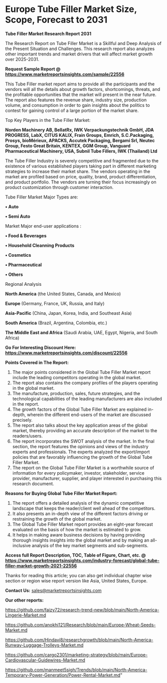 # Europe Tube Filler Market Size, Scope, Forecast to 2031

<strong>Tube Filler Market Research Report 2031</strong>

The Research Report on Tube Filler Market is a Skillful and Deep Analysis of the Present Situation and Challenges. This research report also analyzes other important trends and market drivers that will affect market growth over 2025-2031.

<strong>Request Sample Report @ <a href=https://www.marketreportsinsights.com/sample/22556>https://www.marketreportsinsights.com/sample/22556</a></strong>

This Tube Filler market report aims to provide all the participants and the vendors will all the details about growth factors, shortcomings, threats, and the profitable opportunities that the market will present in the near future. The report also features the revenue share, industry size, production volume, and consumption in order to gain insights about the politics to contest for gaining control of a large portion of the market share.

Top Key Players in the Tube Filler Market:

<strong>Norden Machinery AB, BellatRx, IWK Verpackungstechnik GmbH, JDA PROGRESS, LabX, CITUS KALIX, Frain Groups, Emrich, S.C.Packaging, Prosys, bioMérieux, APACKS, Accutek Packaging, Bergami Srl, Neutec Group, Festo Great Britain, KENTEX, GGM Group, Vanguard Pharmaceutical Machinery, USA, Subnil Tube Fillers, IWK (Thailand) Ltd</strong>

The Tube Filler Industry is severely competitive and fragmented due to the existence of various established players taking part in different marketing strategies to increase their market share. The vendors operating in the market are profiled based on price, quality, brand, product differentiation, and product portfolio. The vendors are turning their focus increasingly on product customization through customer interaction.

Tube Filler Market Major Types are:

<strong>• Auto

• Semi Auto</strong>

Market Major end-user applications :

<strong>• Food & Beverages

• Household Cleanning Products

• Cosmetics

• Pharmaceutical

• Others</strong>

Regional Analysis

</u><strong><b>North America</b></strong> (the United States, Canada, and Mexico)

<strong><b>Europe </b></strong>(Germany, France, UK, Russia, and Italy)

<strong><b>Asia-Pacific</b></strong> (China, Japan, Korea, India, and Southeast Asia)

<strong><b>South America</b></strong> (Brazil, Argentina, Colombia, etc.)

<strong><b>The Middle East and Africa</b></strong> (Saudi Arabia, UAE, Egypt, Nigeria, and South Africa)

<strong>Go For Interesting Discount Here: <a href=https://www.marketreportsinsights.com/discount/22556>https://www.marketreportsinsights.com/discount/22556</a></strong>

<strong>Points Covered in The Report:</strong>
<ol>
  <li>The major points considered in the Global Tube Filler Market report include the leading competitors operating in the global market.</li>
  <li>The report also contains the company profiles of the players operating in the global market.</li>
  <li>The manufacture, production, sales, future strategies, and the technological capabilities of the leading manufacturers are also included in the report.</li>
  <li>The growth factors of the Global Tube Filler Market are explained in-depth, wherein the different end-users of the market are discussed precisely.</li>
  <li>The report also talks about the key application areas of the global market, thereby providing an accurate description of the market to the readers/users.</li>
  <li>The report incorporates the SWOT analysis of the market. In the final section, the report features the opinions and views of the industry experts and professionals. The experts analyzed the export/import policies that are favorably influencing the growth of the Global Tube Filler Market.</li>
  <li>The report on the Global Tube Filler Market is a worthwhile source of information for every policymaker, investor, stakeholder, service provider, manufacturer, supplier, and player interested in purchasing this research document.</li>
</ol>
<strong>Reasons for Buying Global Tube Filler Market Report:</strong>

<ol>
  <li>The report offers a detailed analysis of the dynamic competitive landscape that keeps the reader/client well ahead of the competitors.</li>
  <li>It also presents an in-depth view of the different factors driving or restraining the growth of the global market.</li>
  <li>The Global Tube Filler Market report provides an eight-year forecast evaluated on the basis of how the market is estimated to grow.</li>
  <li>It helps in making aware business decisions by having providing thorough insights insights into the global market and by making an all-inclusive analysis of the key market segments and sub-segments.</li>
</ol>
<strong>Access full Report Description, TOC, Table of Figure, Chart, etc. @ <a href=https://www.marketreportsinsights.com/industry-forecast/global-tube-filler-market-growth-2021-22556>https://www.marketreportsinsights.com/industry-forecast/global-tube-filler-market-growth-2021-22556</a></strong>


Thanks for reading this article; you can also get individual chapter wise section or region wise report version like Asia, United States, Europe.

<strong>Contact Us:</strong>
sales@marketreportsinsights.com

<strong>Our other reports:</strong>

<a href=https://github.com/faizy72/research-trend-new/blob/main/North-America-Lingerie-Market.md>https://github.com/faizy72/research-trend-new/blob/main/North-America-Lingerie-Market.md</a>

<a href=https://github.com/anokhi121/Research/blob/main/Europe-Wheat-Seeds-Market.md>https://github.com/anokhi121/Research/blob/main/Europe-Wheat-Seeds-Market.md</a>

<a href=https://github.com/Hindavi8/researchgrowth/blob/main/North-America-Runway-Luggage-Trolleys-Market.md>https://github.com/Hindavi8/researchgrowth/blob/main/North-America-Runway-Luggage-Trolleys-Market.md</a>

<a href=https://github.com/cargo2301/marketing-strategy/blob/main/Europe-Cardiovascular-Guidewires-Market.md>https://github.com/cargo2301/marketing-strategy/blob/main/Europe-Cardiovascular-Guidewires-Market.md</a>

<a href=https://github.com/manmeet5sigh/Trends/blob/main/North-America-Temporary-Power-Generation/Power-Rental-Market.md>https://github.com/manmeet5sigh/Trends/blob/main/North-America-Temporary-Power-Generation/Power-Rental-Market.md</a>"
